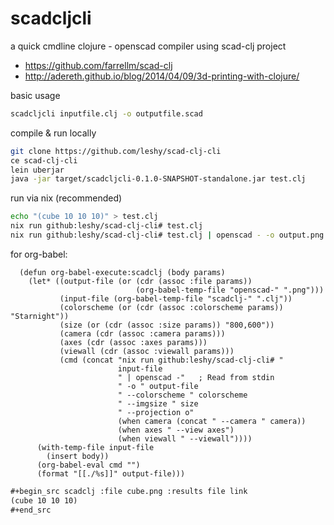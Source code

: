 # scadcljcli

a quick cmdline clojure - openscad compiler using scad-clj project
- https://github.com/farrellm/scad-clj
- http://adereth.github.io/blog/2014/04/09/3d-printing-with-clojure/

basic usage
``` sh
scadcljcli inputfile.clj -o outputfile.scad
```

compile & run locally
``` sh
git clone https://github.com/leshy/scad-clj-cli
ce scad-clj-cli
lein uberjar
java -jar target/scadcljcli-0.1.0-SNAPSHOT-standalone.jar test.clj
```

run via nix (recommended)
``` sh
echo "(cube 10 10 10)" > test.clj
nix run github:leshy/scad-clj-cli# test.clj
nix run github:leshy/scad-clj-cli# test.clj | openscad - -o output.png
```

for org-babel:
``` emacs-lisp
  (defun org-babel-execute:scadclj (body params)
    (let* ((output-file (or (cdr (assoc :file params))
                            (org-babel-temp-file "openscad-" ".png")))
           (input-file (org-babel-temp-file "scadclj-" ".clj"))
           (colorscheme (or (cdr (assoc :colorscheme params)) "Starnight"))
           (size (or (cdr (assoc :size params)) "800,600"))
           (camera (cdr (assoc :camera params)))
           (axes (cdr (assoc :axes params)))
           (viewall (cdr (assoc :viewall params)))
           (cmd (concat "nix run github:leshy/scad-clj-cli# "
                        input-file
                        " | openscad -"   ; Read from stdin
                        " -o " output-file 
                        " --colorscheme " colorscheme
                        " --imgsize " size
                        " --projection o"
                        (when camera (concat " --camera " camera))
                        (when axes " --view axes")
                        (when viewall " --viewall"))))
      (with-temp-file input-file
        (insert body))
      (org-babel-eval cmd "")
      (format "[[./%s]]" output-file)))

```

``` org
#+begin_src scadclj :file cube.png :results file link
(cube 10 10 10)
#+end_src
```

